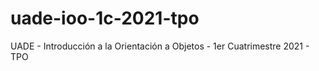 # uade-ioo-1c-2021-tpo
UADE - Introducción a la Orientación a Objetos - 1er Cuatrimestre 2021 - TPO

